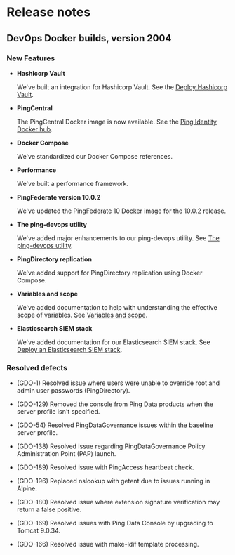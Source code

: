 # Release notes
## DevOps Docker builds, version 2004

### New Features

- **Hashicorp Vault**

  We've built an integration for Hashicorp Vault. See the [Deploy Hashicorp Vault](deployvault.md).
  
- **PingCentral**

  The PingCentral Docker image is now available. See the [Ping Identity Docker hub](https://hub.docker.com/r/pingidentity/pingcentral).
  
- **Docker Compose**

  We've standardized our Docker Compose references.
  
- **Performance**

  We've built a performance framework.
  
- **PingFederate version 10.0.2**

  We've updated the PingFederate 10 Docker image for the 10.0.2 release.
   
- **The ping-devops utility**

  We've added major enhancements to our ping-devops utility. See [The ping-devops utility](https://pingidentity-devops.gitbook.io/devops/devopsutils/pingdevopsutil).
  
- **PingDirectory replication**

  We've added support for PingDirectory replication using Docker Compose.
  
- **Variables and scope**

  We've added documentation to help with understanding the effective scope of variables. See [Variables and scope](https://pingidentity-devops.gitbook.io/devops/config/variablescoping).

- **Elasticsearch SIEM stack**
    
  We've added documentation for our Elasticsearch SIEM stack. See [Deploy an Elasticsearch SIEM stack](https://pingidentity-devops.gitbook.io/devops/deploy/deploycompose/deploysiemstack). 

### Resolved defects

* (GDO-1) Resolved issue where users were unable to override root and admin user passwords (PingDirectory).

* (GDO-129) Removed the console from Ping Data products when the server profile isn't specified.

* (GDO-54) Resolved PingDataGovernance issues within the baseline server profile.

* (GDO-138) Resolved issue regarding PingDataGovernance Policy Administration Point (PAP) launch.

* (GDO-189) Resolved issue with PingAccess heartbeat check.

* (GDO-196) Replaced nslookup with getent due to issues running in Alpine.

* (GDO-180) Resolved issue where extension signature verification may return a false positive.

* (GDO-169) Resolved issues with Ping Data Console by upgrading to Tomcat 9.0.34.

* (GDO-166) Resolved issue with make-ldif template processing.
  
<!-- ### Changed

- (GDO-97) Removed WebConsole HTTP servlet from the baseline server profile. See [the pingidentity-server-profiles repo](https://github.com/pingidentity/pingidentity-server-profiles/tree/master/baseline).

### Qualified

- (GDO-42) Verified the ability to run our Docker containers as a non-root user. See [Securing the containers](https://pingidentity-devops.gitbook.io/devops/config/securecontainers). -->
